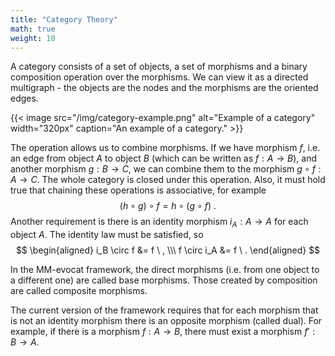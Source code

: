 ```yaml
---
title: "Category Theory"
math: true
weight: 10
---
```


A category consists of a set of objects, a set of morphisms and a binary composition operation over the morphisms. We can view it as a directed multigraph - the objects are the nodes and the morphisms are the oriented edges.

{{< image src="/img/category-example.png" alt="Example of a category" width="320px" caption="An example of a category." >}}

The operation allows us to combine morphisms. If we have morphism $f$, i.e. an edge from object $A$ to object $B$ (which can be written as $f: A \rightarrow B$), and another morphism $g: B \rightarrow C$, we can combine them to the morphism $g \circ f: A \rightarrow C$. The whole category is closed under this operation. Also, it must hold true that chaining these operations is associative, for example
$$
(h \circ g) \circ f = h \circ (g \circ f) \ .
$$
Another requirement is there is an identity morphism $i_A: A \rightarrow A$ for each object $A$. The identity law must be satisfied, so
$$
\begin{aligned}
i_B \circ f &= f \ , \\\ f \circ i_A &= f \ .
\end{aligned}
$$

In the MM-evocat framework, the direct morphisms (i.e. from one object to a different one) are called base morphisms. Those created by composition are called composite morphisms.

The current version of the framework requires that for each morphism that is not an identity morphism there is an opposite morphism (called dual). For example, if there is a morphism $f: A \rightarrow B$, there must exist a morphism $f': B \rightarrow A$.
